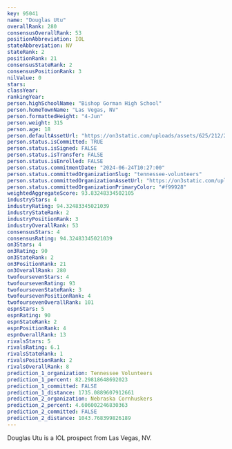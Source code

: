 ```yaml
---
key: 95041
name: "Douglas Utu"
overallRank: 280
consensusOverallRank: 53
positionAbbreviation: IOL
stateAbbreviation: NV
stateRank: 2
positionRank: 21
consensusStateRank: 2
consensusPositionRank: 3
nilValue: 0
stars: 
classYear: 
rankingYear: 
person.highSchoolName: "Bishop Gorman High School"
person.homeTownName: "Las Vegas, NV"
person.formattedHeight: "4-Jun"
person.weight: 315
person.age: 18
person.defaultAssetUrl: "https://on3static.com/uploads/assets/625/212/212625.jpg"
person.status.isCommitted: TRUE
person.status.isSigned: FALSE
person.status.isTransfer: FALSE
person.status.isEnrolled: FALSE
person.status.commitmentDate: "2024-06-24T10:27:00"
person.status.committedOrganizationSlug: "tennessee-volunteers"
person.status.committedOrganizationAssetUrl: "https://on3static.com/uploads/assets/266/150/150266.svg"
person.status.committedOrganizationPrimaryColor: "#f99928"
weightedAggregateScore: 93.83248334502105
industryStars: 4
industryRating: 94.32483345021039
industryStateRank: 2
industryPositionRank: 3
industryOverallRank: 53
consensusStars: 4
consensusRating: 94.32483345021039
on3Stars: 4
on3Rating: 90
on3StateRank: 2
on3PositionRank: 21
on3OverallRank: 280
twofoursevenStars: 4
twofoursevenRating: 93
twofoursevenStateRank: 3
twofoursevenPositionRank: 4
twofoursevenOverallRank: 101
espnStars: 5
espnRating: 90
espnStateRank: 2
espnPositionRank: 4
espnOverallRank: 13
rivalsStars: 5
rivalsRating: 6.1
rivalsStateRank: 1
rivalsPositionRank: 2
rivalsOverallRank: 8
prediction_1_organization: Tennessee Volunteers
prediction_1_percent: 82.29818648692023
prediction_1_committed: FALSE
prediction_1_distance: 1735.0889607912661
prediction_2_organization: Nebraska Cornhuskers
prediction_2_percent: 4.606002246830363
prediction_2_committed: FALSE
prediction_2_distance: 1043.768399826189
---
```

Douglas Utu is a IOL prospect from Las Vegas, NV.